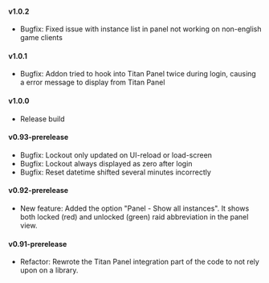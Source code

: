 #### v1.0.2

- Bugfix: Fixed issue with instance list in panel not working on non-english game clients

#### v1.0.1

- Bugfix: Addon tried to hook into Titan Panel twice during login, causing a error message to display from Titan Panel

#### v1.0.0

- Release build

#### v0.93-prerelease

- Bugfix: Lockout only updated on UI-reload or load-screen
- Bugfix: Lockout always displayed as zero after login
- Bugfix: Reset datetime shifted several minutes incorrectly

#### v0.92-prerelease

- New feature: Added the option "Panel - Show all instances". It shows both locked (red) and unlocked (green) raid abbreviation in the panel view.

#### v0.91-prerelease

- Refactor: Rewrote the Titan Panel integration part of the code to not rely upon on a library.